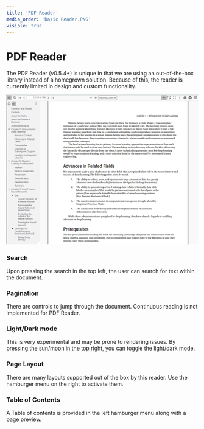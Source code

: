 ```yaml
---
title: 'PDF Reader'
media_order: 'basic Reader.PNG'
visible: true
---
```


# PDF Reader
The PDF Reader (v0.5.4+) is unique in that we are using an out-of-the-box library instead of a homegrown solution. Because of this, the reader is currently limited in design and custom functionality. 

![basic%20Reader](basic%20Reader.PNG "basic%20Reader")

### Search
Upon pressing the search in the top left, the user can search for text within the document. 

### Pagination
There are controls to jump through the document. Continuous reading is not implemented for PDF Reader.

### Light/Dark mode
This is very experimental and may be prone to rendering issues. By pressing the sun/moon in the top right, you can toggle the light/dark mode. 

### Page Layout
There are many layouts supported out of the box by this reader. Use the hamburger menu on the right to activate them. 

### Table of Contents
A Table of contents is provided in the left hamburger menu along with a page preview.